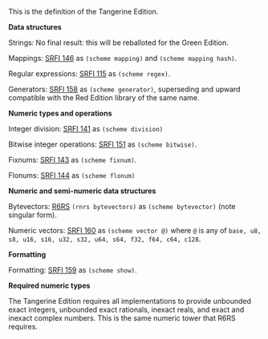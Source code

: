This is the definition of the Tangerine Edition.


**Data structures**

Strings: No final result: this will be reballoted for the Green Edition. 

Mappings: [SRFI 146](https://srfi.schemers.org/srfi-146/srfi-146.html)
as `(scheme mapping)` and `(scheme mapping hash)`.

Regular expressions: [SRFI 115](https://srfi.schemers.org/srfi-115/srfi-115.html) as `(scheme regex)`.

Generators: [SRFI 158](https://srfi.schemers.org/srfi-158/srfi-158.html)
as `(scheme generator)`, superseding and upward compatible with the Red Edition library of the same name.

**Numeric types and operations**

Integer division: [SRFI 141](https://srfi.schemers.org/srfi-141/srfi-141.html) as `(scheme division)`

Bitwise integer operations:  [SRFI 151](https://srfi.schemers.org/srfi-151/srfi-151.html)
as `(scheme bitwise)`.

Fixnums:  [SRFI 143](https://srfi.schemers.org/srfi-143/srfi-143.html)
as `(scheme fixnum)`.

Flonums:  [SRFI 144](https://srfi.schemers.org/srfi-144/srfi-1443.html)
as `(scheme flonum)`

**Numeric and semi-numeric data structures**

Bytevectors: [R6RS](http://www.r6rs.org/final/html/r6rs-lib/r6rs-lib-Z-H-3.html#node_chap_2)
`(rnrs bytevectors)` as `(scheme bytevector)` (note singular form).

Numeric vectors: 
[SRFI 160](https://srfi.schemers.org/srfi-160/srfi-160.html) as
`(scheme vector @)`
where `@` is any of `base, u8, s8, u16, s16, u32, s32, u64, s64, f32, f64, c64, c128`.

**Formatting**

Formatting: [SRFI 159](https://srfi.schemers.org/srfi-159/srfi-159.html)
as `(scheme show)`.

**Required numeric types**

The Tangerine Edition requires all implementations to provide unbounded
exact integers, unbounded exact rationals, inexact reals, and exact and inexact
complex numbers.  This is the same numeric tower that R6RS requires.

